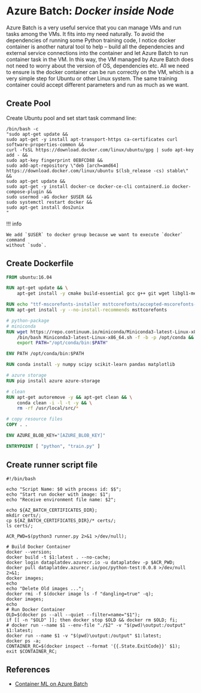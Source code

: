 # Azure Batch: _Docker inside Node_

Azure Batch is a very useful service that you can manage VMs and run tasks among
the VMs. It fits into my need naturally. To avoid the dependencies of running some
Python training code, I notice docker container is another natural tool to help
– build all the dependencies and external service connections into the container
and let Azure Batch to run container task in the VM. In this way, the VM managed
by Azure Batch does not need to worry about the version of OS, dependencies etc.
All we need to ensure is the docker container can be run correctly on the VM,
which is a very simple step for Ubuntu or other Linux system. The same training
container could accept different parameters and run as much as we want.

## Create Pool

Create Ubuntu pool and set start task command line:

```shell
/bin/bash -c
"sudo apt-get update &&
sudo apt-get -y install apt-transport-https ca-certificates curl software-properties-common &&
curl -fsSL https://download.docker.com/linux/ubuntu/gpg | sudo apt-key add - &&
sudo apt-key fingerprint 0EBFCD88 &&
sudo add-apt-repository \"deb [arch=amd64] https://download.docker.com/linux/ubuntu $(lsb_release -cs) stable\" &&
sudo apt-get update &&
sudo apt-get -y install docker-ce docker-ce-cli containerd.io docker-compose-plugin &&
sudo usermod -aG docker $USER &&
sudo systemctl restart docker &&
sudo apt-get install dos2unix
"
```

!!! info

    We add `$USER` to docker group because we want to execute `docker` command
    without `sudo`.

## Create Dockerfile

```dockerfile
FROM ubuntu:16.04

RUN apt-get update && \
    apt-get install -y cmake build-essential gcc g++ git wget libgl1-mesa-glx

RUN echo "ttf-mscorefonts-installer msttcorefonts/accepted-mscorefonts-eula select true" | debconf-set-selections
RUN apt-get install -y --no-install-recommends msttcorefonts

# python-package
# miniconda
RUN wget https://repo.continuum.io/miniconda/Miniconda3-latest-Linux-x86_64.sh && \
    /bin/bash Miniconda3-latest-Linux-x86_64.sh -f -b -p /opt/conda && \
    export PATH="/opt/conda/bin:$PATH"

ENV PATH /opt/conda/bin:$PATH

RUN conda install -y numpy scipy scikit-learn pandas matplotlib

# azure storage
RUN pip install azure azure-storage

# clean
RUN apt-get autoremove -y && apt-get clean && \
    conda clean -i -l -t -y && \
    rm -rf /usr/local/src/*

# copy resource files
COPY . .

ENV AZURE_BLOB_KEY="[AZURE_BLOB_KEY]"

ENTRYPOINT [ "python", "train.py" ]
```

## Create runner script file

```shell
#!/bin/bash

echo "Script Name: $0 with process id: $$";
echo "Start run docker with image: $1";
echo "Receive environment file name: $2";

echo ${AZ_BATCH_CERTIFICATES_DIR};
mkdir certs/;
cp ${AZ_BATCH_CERTIFICATES_DIR}/* certs/;
ls certs/;

ACR_PWD=$(python3 runner.py 2>&1 >/dev/null);

# Build Docker Container
docker --version;
docker build -t $1:latest . --no-cache;
docker login dataplatdev.azurecr.io -u dataplatdev -p $ACR_PWD;
docker pull dataplatdev.azurecr.io/poc/python-test:0.0.8 >/dev/null 2>&1;
docker images;
echo
echo "Delete Old images ...";
docker rmi -f $(docker image ls -f "dangling=true" -q);
docker images;
echo
# Run Docker Container
OLD=$(docker ps --all --quiet --filter=name="$1");
if [[ -n "$OLD" ]]; then docker stop $OLD && docker rm $OLD; fi;
# docker run --name $1 --env-file "./$2" -v "$(pwd)\output:/output" $1:latest;
docker run --name $1 -v "$(pwd)\output:/output" $1:latest;
docker ps -a;
CONTAINER_RC=$(docker inspect --format '{{.State.ExitCode}}' $1);
exit $CONTAINER_RC;
```

## References

- [Container ML on Azure Batch](https://jilongliao.com/2018/05/28/container-ml-azure-batch/)
